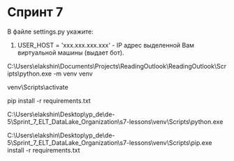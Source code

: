 # Спринт 7

В файле settings.py укажите:

1. USER_HOST = 'xxx.xxx.xxx.xxx' - IP адрес выделенной Вам виртуальной машины (выдает бот).





C:\Users\elakshin\Documents\Projects\ReadingOutlook\ReadingOutlook\Scripts\python.exe -m venv venv

venv\Scripts\activate


pip install -r requirements.txt


C:\Users\elakshin\Desktop\yp_de\de-5\Sprint_7_ELT_DataLake_Organization\s7-lessons\venv\Scripts\python.exe


C:\Users\elakshin\Desktop\yp_de\de-5\Sprint_7_ELT_DataLake_Organization\s7-lessons\venv\Scripts\pip.exe install -r requirements.txt